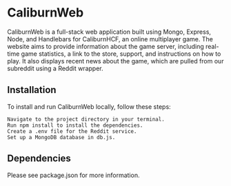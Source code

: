 # CaliburnWeb
CaliburnWeb is a full-stack web application built using Mongo, Express, Node, and Handlebars for CaliburnHCF, an online multiplayer game. The website aims to provide information about the game server, including real-time game statistics, a link to the store, support, and instructions on how to play. It also displays recent news about the game, which are pulled from our subreddit using a Reddit wrapper.

## Installation
To install and run CaliburnWeb locally, follow these steps:

```Clone the repository or download the source code.
Navigate to the project directory in your terminal.
Run npm install to install the dependencies.
Create a .env file for the Reddit service.
Set up a MongoDB database in db.js.
```


## Dependencies
Please see package.json for more information.




